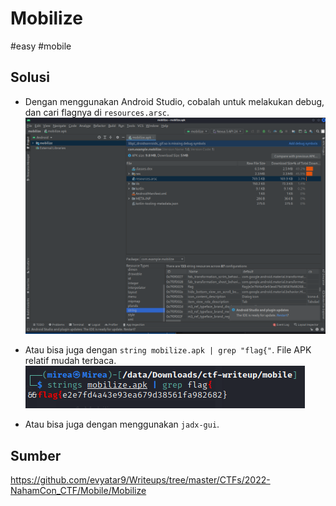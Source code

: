 # Mobilize
#easy #mobile

## Solusi
- Dengan menggunakan Android Studio, cobalah untuk melakukan debug, dan cari flagnya di `resources.arsc`.
![](attachments/Pasted%20image%2020220508015729.png)

- Atau bisa juga dengan `string mobilize.apk | grep "flag{"`. File APK relatif mudah terbaca.
![](attachments/Pasted%20image%2020220508021749.png)

- Atau bisa juga dengan menggunakan `jadx-gui`.

## Sumber
https://github.com/evyatar9/Writeups/tree/master/CTFs/2022-NahamCon_CTF/Mobile/Mobilize

